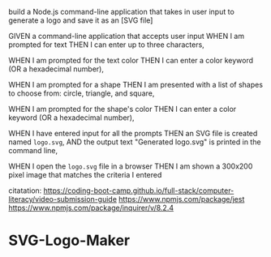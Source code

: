 build a Node.js command-line application that takes in user input to generate a logo and save it as an [SVG file]


GIVEN a command-line application that accepts user input
WHEN I am prompted for text
THEN I can enter up to three characters,

WHEN I am prompted for the text color
THEN I can enter a color keyword (OR a hexadecimal number),

WHEN I am prompted for a shape
THEN I am presented with a list of shapes to choose from: circle, triangle, and square,

WHEN I am prompted for the shape's color
THEN I can enter a color keyword (OR a hexadecimal number),

WHEN I have entered input for all the prompts
THEN an SVG file is created named `logo.svg`,
AND the output text "Generated logo.svg" is printed in the command line,

WHEN I open the `logo.svg` file in a browser
THEN I am shown a 300x200 pixel image that matches the criteria I entered


citatation:
https://coding-boot-camp.github.io/full-stack/computer-literacy/video-submission-guide
https://www.npmjs.com/package/jest
https://www.npmjs.com/package/inquirer/v/8.2.4
# SVG-Logo-Maker
